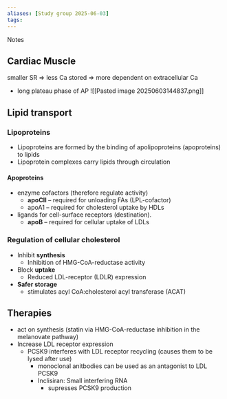 ```yaml
---
aliases: [Study group 2025-06-03]
tags: 
---
```



Notes


## Cardiac Muscle
smaller SR => less Ca stored => more dependent on extracellular Ca
- long plateau phase of AP
![[Pasted image 20250603144837.png]]

## Lipid transport

### Lipoproteins
- Lipoproteins are formed by the binding of apolipoproteins (apoproteins) to lipids
- Lipoprotein complexes carry lipids through circulation
#### Apoproteins
- enzyme cofactors (therefore regulate activity)
	- **apoCII** – required for unloading FAs (LPL-cofactor)
	- apoA1 – required for cholesterol uptake by HDLs
- ligands for cell-surface receptors (destination).
	- **apoB** – required for cellular uptake of LDLs

### Regulation of **cellular** cholesterol
- Inhibit **synthesis**
	- Inhibition of HMG-CoA-reductase activity
- Block **uptake**
	- Reduced LDL-receptor (LDLR) expression
- **Safer storage**
	- stimulates acyl CoA:cholesterol acyl transferase (ACAT)

## Therapies
- act on synthesis (statin via HMG-CoA-reductase inhibition in the melanovate pathway)
- Increase LDL receptor expression
	- PCSK9 interferes with LDL receptor recycling (causes them to be lysed after use)
		- monoclonal anitbodies can be used as an antagonist to LDL PCSK9
		- Inclisiran: Small interfering RNA
			- supresses PCSK9 production